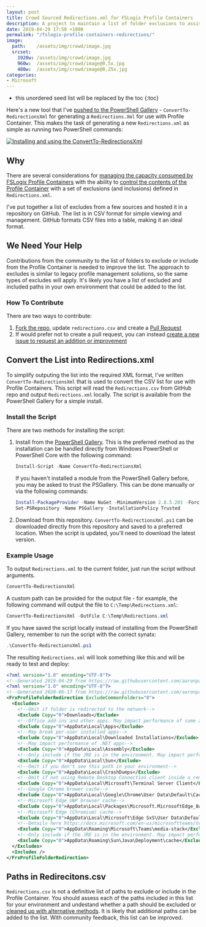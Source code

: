 ```yaml
---
layout: post
title: Crowd Sourced Redirections.xml for FSLogix Profile Containers
description: A project to maintain a list of folder exclusions to assist in managing the size of FSLogix Profile Containers.
date: 2019-04-29 17:50 +1000
permalink: "/fslogix-profile-containers-redirections/"
image:
  path:    /assets/img/crowd/image.jpg
  srcset:
    1920w: /assets/img/crowd/image.jpg
    960w:  /assets/img/crowd/image@0,5x.jpg
    480w:  /assets/img/crowd/image@0,25x.jpg
categories:
- Microsoft
---
```

* this unordered seed list will be replaced by the toc
{:toc}

Here's a new tool that I've [pushed to the PowerShell Gallery](https://www.powershellgallery.com/packages/ConvertTo-RedirectionsXml/) - `ConvertTo-RedirectionsXml` for generating a `Redirections.Xml` for use with Profile Container. This makes the task of generating a new `Redirections.xml` as simple as running two PowerShell commands:

[![Installing and using the ConvertTo-RedirectionsXml]({{site.baseurl}}/media/2019/04/ConvertTo-RedirectionsXml.PNG)]({{site.baseurl}}/media/2019/04/ConvertTo-RedirectionsXml.PNG)

## Why

There are several considerations for [managing the capacity consumed by FSLogix Profile Containers](https://stealthpuppy.com/fslogix-containers-capacity/) with the ability to [control the contents of the Profile Container](https://docs.fslogix.com/display/20170529/Controlling+the+Content+of+the+Profile+Container) with a set of exclusions (and inclusions) defined in `Redirections.xml`.

I've put together a list of excludes from a few sources and hosted it in a repository on GitHub. The list is in CSV format for simple viewing and management. GitHub formats CSV files into a table, making it an ideal format.

## We Need Your Help

Contributions from the community to the list of folders to exclude or include from the Profile Container is needed to improve the list. The approach to excludes is similar to legacy profile management solutions, so the same types of excludes will apply. It's likely you have a list of excluded and included paths in your own environment that could be added to the list.

### How To Contribute

There are two ways to contribute:

1. [Fork the repo](https://help.github.com/en/articles/fork-a-repo), update `redirections.csv` and create a [Pull Request](https://help.github.com/en/desktop/contributing-to-projects/creating-a-pull-request)
2. If would prefer not to create a pull request, you can instead [create a new issue to request an addition or improvement](https://github.com/aaronparker/FSLogix/issues/new?assignees=&labels=&template=custom.md&title=)

## Convert the List into Redirections.xml

To simplify outputing the list into the required XML format, I've written `ConvertTo-RedirectionsXml` that is used to convert the CSV list for use with Profile Containers. This script will read the `Redirections.csv` from GitHub repo and output `Redirections.xml` locally. The script is available from the PowerShell Gallery for a simple install.

### Install the Script

There are two methods for installing the script:

1. Install from the [PowerShell Gallery](https://www.powershellgallery.com/packages/ConvertTo-RedirectionsXml/). This is the preferred method as the installation can be handled directly from Windows PowerShell or PowerShell Core with the following command:

    ```powershell
    Install-Script -Name ConvertTo-RedirectionsXml
    ```

    If you haven't installed a module from the PowerShell Gallery before, you may be asked to trust the PSGallery. This can be done manually or via the following commands:

    ```powershell
    Install-PackageProvider -Name NuGet -MinimumVersion 2.8.5.201 -Force
    Set-PSRepository -Name PSGallery -InstallationPolicy Trusted
    ```

2. Download from this repository. `ConvertTo-RedirectionsXml.ps1` can be downloaded directly from this repository and saved to a preferred location. When the script is updated, you'll need to download the latest version.

### Example Usage

To output `Redirections.xml` to the current folder, just run the script without arguments.

```powershell
ConvertTo-RedirectionsXml
```

A custom path can be provided for the output file - for example, the following command will output the file to `C:\Temp\Redirections.xml`:

```powershell
ConvertTo-RedirectionsXml -OutFile C:\Temp\Redirections.xml
```

If you have saved the script locally instead of installing from the PowerShell Gallery, remember to run the script with the correct synatx:

```powershell
.\ConvertTo-RedirectionsXml.ps1
```

The resulting `Redirections.xml` will look something like this and will be ready to test and deploy:

```xml
<?xml version="1.0" encoding="UTF-8"?>
<!--Generated 2019-04-29 from https://raw.githubusercontent.com/aaronparker/FSLogix/master/Redirections/Redirections.csv-->
<?xml version="1.0" encoding="UTF-8"?>
<!--Generated 2020-06-17 from https://raw.githubusercontent.com/aaronparker/FSLogix/master/Redirections/Redirections.csv-->
<FrxProfileFolderRedirection ExcludeCommonFolders="0">
  <Excludes>
    <!--Omit if folder is redirected to the network-->
    <Exclude Copy="0">Downloads</Exclude>
    <!--Office add-ins and other apps. May impact performance of some apps-->
    <Exclude Copy="0">AppData\Local\Apps</Exclude>
    <!--May break per-user installed apps-->
    <Exclude Copy="0">AppData\Local\Downloaded Installations</Exclude>
    <!--May impact performance of .NET apps-->
    <Exclude Copy="0">AppData\Local\Assembly</Exclude>
    <!--Only include if the JRE is in the environment. May impact performance of Java apps-->
    <Exclude Copy="0">AppData\Local\Sun</Exclude>
    <!--Omit if you don't see this path in your environment-->
    <Exclude Copy="0">AppData\Local\CrashDumps</Exclude>
    <!--Omit if not using Remote Desktop Connection client inside a remote desktop-->
    <Exclude Copy="0">AppData\Local\Microsoft\Terminal Server Client</Exclude>
    <!--Google Chrome brower cache-->
    <Exclude Copy="0">AppData\Local\Google\Chrome\User Data\Default\Cache</Exclude>
    <!--Microsoft Edge UWP browser cache-->
    <Exclude Copy="0">AppData\Local\Packages\Microsoft.MicrosoftEdge_8wekyb3d8bbwe\AC\MicrosoftEdge\Cache</Exclude>
    <!--Microsoft Edge (Chromium) cache-->
    <Exclude Copy="0">AppData\Local\Microsoft\Edge SxS\User Data\Default\Cache</Exclude>
    <!--Details here https://docs.microsoft.com/en-us/microsoftteams/teams-for-vdi#teams-cached-content-exclusion-list-for-non-persistent-setup-->
    <Exclude Copy="0">AppData\Roaming\Microsoft\Teams\media-stack</Exclude>
    <!--Only include if the JRE is in the environment. May impact performance of Java apps-->
    <Exclude Copy="0">AppData\Roaming\Sun\Java\Deployment\cache</Exclude>
  </Excludes>
  <Includes />
</FrxProfileFolderRedirection>
```

## Paths in Redirecitons.csv

`Redirections.csv` is not a definitive list of paths to exclude or include in the Profile Container. You should assess each of the paths included in this list for your environment and undestand whether a path should be excluded or [cleaned up with alternative methods](https://github.com/aaronparker/FSLogix/tree/master/Profile-Cleanup). It is likely that additional paths can be added to the list. With community feedback, this list can be improved.
